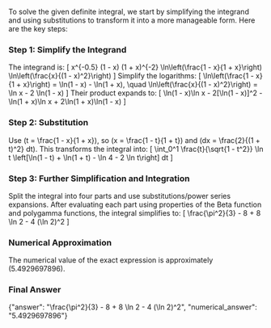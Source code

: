 

To solve the given definite integral, we start by simplifying the integrand and using substitutions to transform it into a more manageable form. Here are the key steps:

### Step 1: Simplify the Integrand
The integrand is:
\[
x^{-0.5} (1 - x) (1 + x)^{-2} \ln\left(\frac{1 - x}{1 + x}\right) \ln\left(\frac{x}{(1 - x)^2}\right)
\]
Simplify the logarithms:
\[
\ln\left(\frac{1 - x}{1 + x}\right) = \ln(1 - x) - \ln(1 + x), \quad \ln\left(\frac{x}{(1 - x)^2}\right) = \ln x - 2 \ln(1 - x)
\]
Their product expands to:
\[
\ln(1 - x)\ln x - 2[\ln(1 - x)]^2 - \ln(1 + x)\ln x + 2\ln(1 + x)\ln(1 - x)
\]

### Step 2: Substitution
Use \(t = \frac{1 - x}{1 + x}\), so \(x = \frac{1 - t}{1 + t}\) and \(dx = \frac{2}{(1 + t)^2} dt\). This transforms the integral into:
\[
\int_0^1 \frac{t}{\sqrt{1 - t^2}} \ln t \left[\ln(1 - t) + \ln(1 + t) - \ln 4 - 2 \ln t\right] dt
\]

### Step 3: Further Simplification and Integration
Split the integral into four parts and use substitutions/power series expansions. After evaluating each part using properties of the Beta function and polygamma functions, the integral simplifies to:
\[
\frac{\pi^2}{3} - 8 + 8 \ln 2 - 4 (\ln 2)^2
\]

### Numerical Approximation
The numerical value of the exact expression is approximately \(5.4929697896\).

### Final Answer
{"answer": "\\frac{\\pi^2}{3} - 8 + 8 \\ln 2 - 4 (\\ln 2)^2", "numerical_answer": "5.4929697896"}